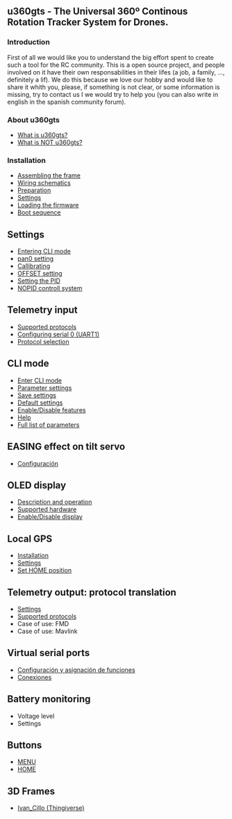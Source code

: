 ## u360gts - The Universal 360º Continous Rotation Tracker System for Drones.
### Introduction
First of all we would like you to understand the big effort spent to create such a tool for the RC community. This is a open source project, and people involved on it have their own responsabilities in their lifes (a job, a family, ..., definitely a lif). We do this because we love our hobby and would like to share it whith you, please, if something is not clear, or some information is missing, try to contact us I we would try to help you (you can also write in english in the spanish community forum).
### About u360gts
- [What is u360gts?](https://github.com/raul-ortega/u360gts/wiki/What-is-u360gts.md)
- [What is NOT u360gts?](https://github.com/raul-ortega/u360gts/wiki/What-is-not-u360gts.md)
### Installation
- [Assembling the frame](https://github.com/raul-ortega/u360gts/blob/master/docs/Manual-de-Montaje-del-Kit-aleman.pdf)
- [Wiring schematics](https://github.com/raul-ortega/u360gts/wiki/Instalaci%C3%B3n:-esquema-de-conexiones)
- [Preparation](https://github.com/raul-ortega/u360gts/wiki/Instalaci%C3%B3n:-preparaci%C3%B3n)
- [Settings](https://github.com/raul-ortega/u360gts/wiki/Instalaci%C3%B3n:-par%C3%A1metros-de-configuraci%C3%B3n)
- [Loading the firmware](https://github.com/raul-ortega/u360gts/wiki/Instalaci%C3%B3n:-carga-del-firmware)
- [Boot sequence](https://github.com/raul-ortega/u360gts/wiki/Secuencia-de-inicio)

## Settings
- [Entering CLI mode](https://github.com/raul-ortega/u360gts/wiki/Configuraci%C3%B3n:-intrar-en-modo-CLI)
- [pan0 setting](https://github.com/raul-ortega/u360gts/wiki/Configuraci%C3%B3n:-ajustar-pan0)
- [Callibrating](https://github.com/raul-ortega/u360gts/wiki/Configuraci%C3%B3n:-calibraci%C3%B3n-del-magnet%C3%B3metro)
- [OFFSET setting](https://github.com/raul-ortega/u360gts/wiki/Configuraci%C3%B3n:-ajustar-OFFSET)
- [Setting the PID](https://github.com/raul-ortega/u360gts/wiki/Configuraci%C3%B3n:-ajustar-PID)
- [NOPID controll system](https://github.com/raul-ortega/u360gts/wiki/Configuraic%C3%B3n:-Sistema-de-control-NOPID)

## Telemetry input
- [Supported protocols](https://github.com/raul-ortega/u360gts/wiki/Telemetr%C3%ADa-de-entrada:-protocolos-soportados)
- [Configuring serial 0 (UART1)](https://github.com/raul-ortega/u360gts/wiki/Telemetr%C3%ADa-de-entrada:-Configuraci%C3%B3n-del-puerto-serie-0-%28UART1%29)
- [Protocol selection](https://github.com/raul-ortega/u360gts/wiki/Telemetr%C3%ADa-de-entrada:-selecci%C3%B3n-del-protocolo)

##  CLI mode
- [Enter CLI mode](https://github.com/raul-ortega/u360gts/wiki/Modo-CLI:-entrar-en-modo-CLI)
- [Parameter settings](https://github.com/raul-ortega/u360gts/wiki/Modo-CLI:-modificar-par%C3%A1metros)
- [Save settings](https://github.com/raul-ortega/u360gts/wiki/Modo-CLI:-salvar-los-cambios)
- [Default settings](https://github.com/raul-ortega/u360gts/wiki/Modo-CLI:-configuraci%C3%B3n-por-defecto)
- [Enable/Disable features](https://github.com/raul-ortega/u360gts/wiki/Modo-CLI:-comando-feature)
- [Help](https://github.com/raul-ortega/u360gts/wiki/Modo-CLI:-ayuda)
- [Full list of parameters](https://github.com/raul-ortega/u360gts/wiki/Modo-CLI:-Lista-de-par%C3%A1metros-set)

## EASING effect on tilt servo
- [Configuración](https://github.com/raul-ortega/u360gts/wiki/Efecto-EASING-en-servo-Tilt)

## OLED display
- [Description and operation](https://github.com/raul-ortega/u360gts/wiki/Display-OLED:-Descripci%C3%B3n-y-funcionamiento)
- [Supported hardware](https://github.com/raul-ortega/u360gts/wiki/Display-OLED:-hardware-soportado)
- [Enable/Disable display](https://github.com/raul-ortega/u360gts/wiki/Display-OLED:-Activar-desactivar-el-display)

## Local GPS
- [Installation](https://github.com/raul-ortega/u360gts/wiki/GPS-local:-instalaci%C3%B3n)
- [Settings](https://github.com/raul-ortega/u360gts/wiki/GPS-local:-configuraci%C3%B3n)
- [Set HOME position](https://github.com/raul-ortega/u360gts/wiki/GPS-local:-posici%C3%B3n-HOME)

## Telemetry output: protocol translation
- [Settings](https://github.com/raul-ortega/u360gts/wiki/Telemetr%C3%ADa-de-salida:-configuraci%C3%B3n)
- [Supported protocols](https://github.com/raul-ortega/u360gts/wiki/Telemetr%C3%ADa-de-salida:-protocolos-soportados)
- Case of use: FMD
- Case of use: Mavlink

## Virtual serial ports
- [Configuración y asignación de funciones](https://github.com/raul-ortega/u360gts/wiki/Puertos-series-virtuales:-configuraci%C3%B3n)
- [Conexiones](https://github.com/raul-ortega/u360gts/wiki/Puertos-serie-virtuales:-conexi%C3%B3n)

## Battery monitoring
- Voltage level
- Settings

## Buttons
- [MENU](https://github.com/raul-ortega/u360gts/wiki/Botones:-MEN%C3%9A)
- [HOME](https://github.com/raul-ortega/u360gts/wiki/Botones:-HOME)

## 3D Frames
- [Ivan_Cillo (Thingiverse)](http://www.thingiverse.com/thing:1367337)

